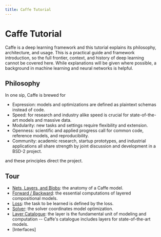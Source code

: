 ```yaml
---
title: Caffe Tutorial
---
```

# Caffe Tutorial

Caffe is a deep learning framework and this tutorial explains its philosophy, architecture, and usage.
This is a practical guide and framework introduction, so the full frontier, context, and history of deep learning cannot be covered here.
While explanations will be given where possible, a background in machine learning and neural networks is helpful.

## Philosophy

In one sip, Caffe is brewed for

- Expression: models and optimizations are defined as plaintext schemas instead of code.
- Speed: for research and industry alike speed is crucial for state-of-the-art models and massive data.
- Modularity: new tasks and settings require flexibility and extension.
- Openness: scientific and applied progress call for common code, reference models, and reproducibility.
- Community: academic research, startup prototypes, and industrial applications all share strength by joint discussion and development in a BSD-2 project.

and these principles direct the project.

## Tour

- [Nets, Layers, and Blobs](net_layer_blob.html): the anatomy of a Caffe model.
- [Forward / Backward](forward_backward.html): the essential computations of layered compositional models.
- [Loss](loss.html): the task to be learned is defined by the loss.
- [Solver](solver.html): the solver coordinates model optimization.
- [Layer Catalogue](layers.html): the layer is the fundamental unit of modeling and computation -- Caffe's catalogue includes layers for state-of-the-art models.
- [Interfaces]